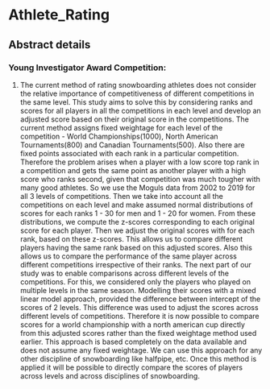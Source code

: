 # Athlete_Rating

## Abstract details

### Young Investigator Award Competition:

1. The current method of rating snowboarding athletes does not consider the relative importance of competitiveness of different competitions in the same level. This study aims to solve this by considering ranks and scores for all players in all the competitions in each level and develop an adjusted score based on their original score in the competitions. The current method assigns fixed weightage for each level of the competition - World Championships(1000), North American Tournaments(800) and Canadian Tournaments(500). Also there are fixed points associated with each rank in a particular competition. Therefore the problem arises when a player with a low score top rank in a competition and gets the same point as another player with a high score who ranks second, given that competition was much tougher with many good athletes. So we use the Moguls data from 2002 to 2019 for all 3 levels of competitions. Then we take into account all the competitions on each level and make assumed normal distributions of scores for each ranks 1 - 30 for men and 1 - 20 for women. From these distributions, we compute the z-scores corresponding to each original score for each player. Then we adjust the original scores with for each rank, based on these z-scores. This allows us to compare different players having the same rank based on this adjusted scores. Also this allows us to compare the performance of the same player across different competitions irrespective of their ranks. The next part of our study was to enable comparisons across different levels of the competitions. For this, we considered only the players who played on multiple levels in the same season. Modelling their scores with a mixed linear model approach, provided the difference between intercept of the scores of 2 levels. This difference was used to adjust the scores across different levels of competitions. Therefore it is now possible to compare scores for a world championship with a north american cup directly from this adjusted scores rather than the fixed weightage method used earlier. This approach is based completely on the data available and does not assume any fixed weightage. We can use this approach for any other discipline of snowboarding like halfpipe, etc. Once this method is applied it will be possible to directly compare the scores of players across levels and across disciplines of snowboarding.

